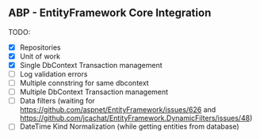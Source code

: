 ﻿ABP - EntityFramework Core Integration
-----------------------------------------

TODO:

- [x] Repositories
- [x] Unit of work
- [x] Single DbContext Transaction management
- [ ] Log validation errors
- [ ] Multiple connstring for same dbcontext
- [ ] Multiple DbContext Transaction management
- [ ] Data filters (waiting for https://github.com/aspnet/EntityFramework/issues/626 and https://github.com/jcachat/EntityFramework.DynamicFilters/issues/48)
- [ ] DateTime Kind Normalization (while getting entities from database)
